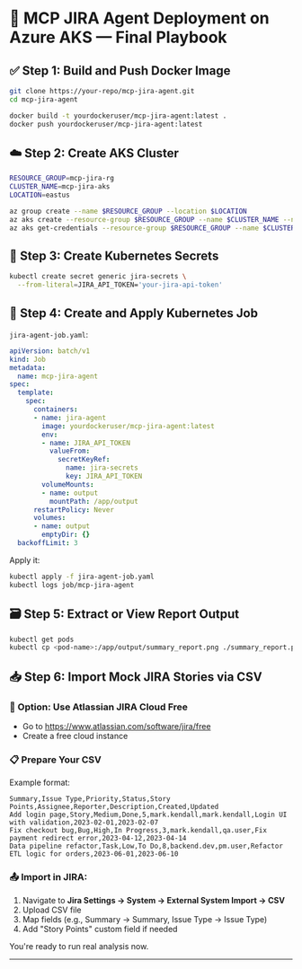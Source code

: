 # 🚀 MCP JIRA Agent Deployment on Azure AKS — Final Playbook

## ✅ Step 1: Build and Push Docker Image

```bash
git clone https://your-repo/mcp-jira-agent.git
cd mcp-jira-agent

docker build -t yourdockeruser/mcp-jira-agent:latest .
docker push yourdockeruser/mcp-jira-agent:latest
```

## ☁️ Step 2: Create AKS Cluster

```bash
RESOURCE_GROUP=mcp-jira-rg
CLUSTER_NAME=mcp-jira-aks
LOCATION=eastus

az group create --name $RESOURCE_GROUP --location $LOCATION
az aks create --resource-group $RESOURCE_GROUP --name $CLUSTER_NAME --node-count 1 --generate-ssh-keys
az aks get-credentials --resource-group $RESOURCE_GROUP --name $CLUSTER_NAME
```

## 🔐 Step 3: Create Kubernetes Secrets

```bash
kubectl create secret generic jira-secrets \
  --from-literal=JIRA_API_TOKEN='your-jira-api-token'
```

## 📄 Step 4: Create and Apply Kubernetes Job

`jira-agent-job.yaml`:

```yaml
apiVersion: batch/v1
kind: Job
metadata:
  name: mcp-jira-agent
spec:
  template:
    spec:
      containers:
      - name: jira-agent
        image: yourdockeruser/mcp-jira-agent:latest
        env:
        - name: JIRA_API_TOKEN
          valueFrom:
            secretKeyRef:
              name: jira-secrets
              key: JIRA_API_TOKEN
        volumeMounts:
        - name: output
          mountPath: /app/output
      restartPolicy: Never
      volumes:
      - name: output
        emptyDir: {}
  backoffLimit: 3
```

Apply it:

```bash
kubectl apply -f jira-agent-job.yaml
kubectl logs job/mcp-jira-agent
```

## 🗃️ Step 5: Extract or View Report Output

```bash
kubectl get pods
kubectl cp <pod-name>:/app/output/summary_report.png ./summary_report.png
```

## 📥 Step 6: Import Mock JIRA Stories via CSV

### 🔁 Option: Use Atlassian JIRA Cloud Free
- Go to https://www.atlassian.com/software/jira/free
- Create a free cloud instance

### 📋 Prepare Your CSV

Example format:

```csv
Summary,Issue Type,Priority,Status,Story Points,Assignee,Reporter,Description,Created,Updated
Add login page,Story,Medium,Done,5,mark.kendall,mark.kendall,Login UI with validation,2023-02-01,2023-02-07
Fix checkout bug,Bug,High,In Progress,3,mark.kendall,qa.user,Fix payment redirect error,2023-04-12,2023-04-14
Data pipeline refactor,Task,Low,To Do,8,backend.dev,pm.user,Refactor ETL logic for orders,2023-06-01,2023-06-10
```

### 📤 Import in JIRA:

1. Navigate to **Jira Settings → System → External System Import → CSV**
2. Upload CSV file
3. Map fields (e.g., Summary → Summary, Issue Type → Issue Type)
4. Add "Story Points" custom field if needed

You're ready to run real analysis now.

---
